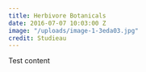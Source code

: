```yaml
---
title: Herbivore Botanicals
date: 2016-07-07 10:03:00 Z
image: "/uploads/image-1-3eda03.jpg"
credit: Studieau
---
```


Test content